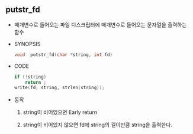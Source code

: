 ## putstr_fd

- 매개변수로 들어오는 파일 디스크립터에 매개변수로 들어오는 문자열을 출력하는 함수

- SYNOPSIS

  ```c
  void	putstr_fd(char *string, int fd)
  ```

- CODE

  ```c
  if (!string)
      return ;
  write(fd, string, strlen(string));
  ```
  
- 동작
  1. string이 비어있으면 Early return

  2. string이 비어있지 않으면 fd에 string의 길이만큼 string을 출력한다.
